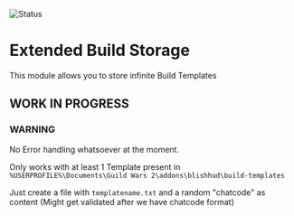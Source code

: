 ![Status](https://img.shields.io/badge/WIP-Work%20in%20Progress-red.svg)

# Extended Build Storage

This module allows you to store infinite Build Templates

## WORK IN PROGRESS

### WARNING

No Error handling whatsoever at the moment.

Only works with at least 1 Template present in `%USERPROFILE%\Documents\Guild Wars 2\addons\blishhud\build-templates`

Just create a file with `templatename.txt` and a random "chatcode" as content (Might get validated after we have chatcode format)